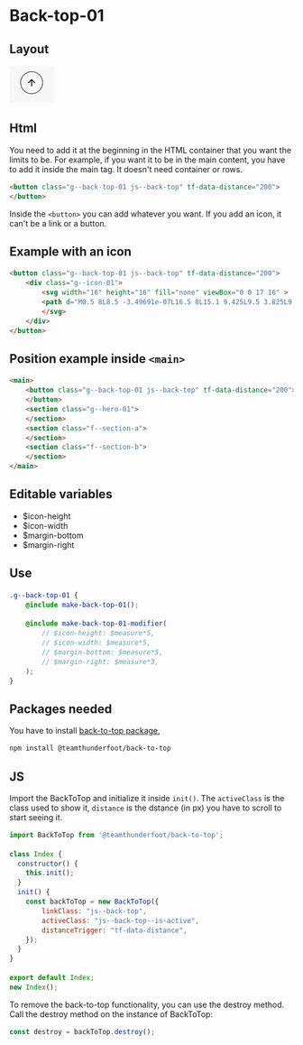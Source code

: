 # Back-top-01

## Layout

![alt text][back-top-01]

[back-top-01]: /src/img/global-components/back-top/back-top-01.png

## Html

You need to add it at the beginning in the HTML container that you want the limits to be. For example, if you want it to be in the main content, you have to add it inside the main tag. It doesn't need container or rows.

```html
<button class="g--back-top-01 js--back-top" tf-data-distance="200">
</button>
```

Inside the `<button>` you can add whatever you want. If you add an icon, it can't be a link or a button.

## Example with an icon

```html
<button class="g--back-top-01 js--back-top" tf-data-distance="200">
    <div class="g--icon-01">
        <svg width="16" height="16" fill="none" viewBox="0 0 17 16" >
        <path d="M0.5 8L8.5 -3.49691e-07L16.5 8L15.1 9.425L9.5 3.825L9.5 16L7.5 16L7.5 3.825L1.9 9.425L0.5 8Z" fill="#1A191D"/>
        </svg>
    </div>
</button>
```

## Position example inside `<main>`

```html
<main>
    <button class="g--back-top-01 js--back-top" tf-data-distance="200">
    </button>
    <section class="g--hero-01">
    </section>
    <section class="f--section-a">
    </section>
    <section class="f--section-b">
    </section>
</main>
```

## Editable variables

- $icon-height
- $icon-width
- $margin-bottom
- $margin-right

## Use

```scss
.g--back-top-01 {
    @include make-back-top-01();

    @include make-back-top-01-modifier(
        // $icon-height: $measure*5,
        // $icon-width: $measure*5,
        // $margin-bottom: $measure*5,
        // $margin-right: $measure*3,
    );
}
```

## Packages needed

You have to install [back-to-top package](https://www.npmjs.com/package/@teamthunderfoot/back-to-top),

```sh
npm install @teamthunderfoot/back-to-top
```

## JS

Import the BackToTop and initialize it inside `init()`. The `activeClass` is the class used to show it, `distance` is the dstance (in px) you have to scroll to start seeing it.

```js
import BackToTop from '@teamthunderfoot/back-to-top';

class Index {
  constructor() {
    this.init();
  }
  init() {
    const backToTop = new BackToTop({
        linkClass: "js--back-top",
        activeClass: "js--back-top--is-active",
        distanceTrigger: "tf-data-distance",
    });
  }
}

export default Index;
new Index();
```

To remove the back-to-top functionality, you can use the destroy method. Call the destroy method on the instance of BackToTop:

```js
const destroy = backToTop.destroy();
```
